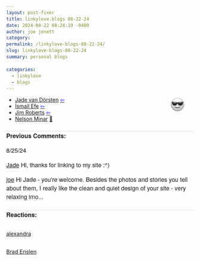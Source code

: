 ```yaml
---
layout: post-fixer
title: 𝚕𝚒𝚗𝚔𝚢𝚕𝚘𝚟𝚎.𝚋𝚕𝚘𝚐𝚜 𝟶𝟾-𝟸𝟸-𝟸𝟺
date: 2024-08-22 08:24:19 -0400
author: joe jenett
category: 
permalink: /linkylove-blogs-08-22-24/
slug: linkylove-blogs-08-22-24
summary: personal blogs

categories:
  - linkylove
  - blogs
---
```

<img src="/images/eguy.png" alt="" style="position:relative;float:right;margin-right:24px;" width="42">
<ul class="linkylove">
	<li><a title="Jade van Dörsten" href="https://jade.van-dorsten.net/">Jade van Dörsten</a>  <a title="source" href="https://blogroll.club/"><span style="color:blue;">&#8678;</span></a></li>
	<li><a title="İsmail Efe's Blog Site" href="https://ismailefe.org/">İsmail Efe</a>  <a title="source" href="https://firechicken.club/"><span style="color:blue;">&#8678;</span></a></li>
	<li><a title="Noded – Where Your Concerns are Duly Noded 📷" href="https://noded.us/noded/">Jim Roberts</a>  <a title="a personal favorite 😎 linked again because I really like his latest photo" href="https://dwt-archives.joejenett.com/search/?s=noded"><span style="color:blue;">&#8678;</span></a></li>
	<li><a title="Some Bits: Nelson's Linkblog" href="https://www.somebits.com/linkblog/">Nelson Minar</a> <a title="source" href="https://pinboard.in/u:tdjones">📌</a></li>
</ul>


<a style="display:none;" href="https://brid.gy/publish/mastodon"><small>(cross-posted to mastodon)</small></a>

<p style="font-family: 'Helvetica Neue',Helvetica,Arial,sans-serif;font-weight:600;font-size:16px;border-top:1px solid #ddd;margin-top:24px;">
Previous Comments:
</p>

<p style="font-family: 'Helvetica Neue',Helvetica,Arial,sans-serif;font-weight:500;font-size:16px;">8/25/24</p>
<p style="font-family: 'Helvetica Neue',Helvetica,Arial,sans-serif;font-size:16px;"><a href="https://jade.van-dorsten.net/">Jade</a>
Hi, thanks for linking to my site :^)
</p>
<p style="font-family: 'Helvetica Neue',Helvetica,Arial,sans-serif;font-size:16px;"><a href="https://iwebthings.joejenett.com/">joe</a>
Hi Jade - you're welcome. Besides the photos and stories you tell about them, I really like the clean and quiet design of your site - very relaxing imo...
</p>
<div id="resultsp" style="border-top:1px solid #ddd;margin-top:24px;"><span style="font-family: 'Helvetica Neue',Helvetica,Arial,sans-serif;font-weight:600;font-size:16px;">Reactions: </span><br><p><a href="https://tilde.zone/@xandra"><img src="https://webmention.io/avatar/static.toot.community/7f0ca490f2d9412de0c9813369735c50d5a128a30747b46e10e0aaa9599d2b29.png" alt="" width="48"><br><span style="font-size:.9rem;">alexandra</span></a></p>  <p><a href="https://mastodon.social/@bradenslen"><img src="https://webmention.io/avatar/static.toot.community/6659cc47f781aafc0813a09d5facb94598856b31dd72ad12cfc91792e43aeb9e.gif" alt="" width="48"><br><span style="font-size:.9rem;">Brad Enslen</span></a></p></div>

